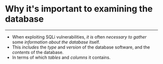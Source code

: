 # Why it's important to examining the database
---
- When exploiting SQLi vulnerabilities, _it is_ often _necessary to gather_ some _information about the database_ itself.
- This _includes_ the _type_ and _version_ of the database software, and the _contents_ of the database.
- In terms of which _tables_ and _columns_ it contains.